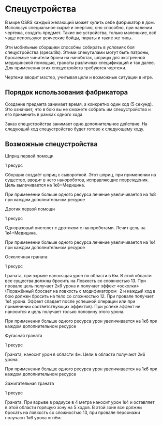 # Спецустройства

В мире OSRS каждый желающий может купить себе фабрикатор в дом.
Используя специальное сырьё и энергию, оно способно, при наличии
чертежа, создать предмет. Такие же устройства, только маленькие, всё
чаще используют всяческие бойцы, пираты и такие же типы.

Эти мобильные сборщики способны собирать в условиях боя спецустройства
(specutils). Этими спекутилами могут быть патроны, бросаемые чинители
брони на наноботах, шприцы для экстренной медицинской помощью, гранаты
различных спецификаций и так далее. Для применения этих спецустройств
требуются чертежи.

Чертежи вводит мастер, учитывая цели и возможные ситуации в игре.

## Порядок использования фабрикатора
Создание предмета занимает время, а конкретно один ход (5 секунд). Это означает, что в бою вы не сможете собрать им спецустройство и его применить в рамках одного хода.

Заказ спецустройства занимает одно дополнительное действие. На следующий ход спецустройство будет готово к следующему ходу.

## Возможные спецустройства

Шприц первой помощи

1 ресурс

Сборщик создаёт шприц с сывороткой. Этот шприц, при применении на
существо, вводит в него нанороботов, исправляющие повреждения. Цель
вылечивается на 1к8+Медицина.

При применении больше одного ресурса лечение увеличивается на 1к8 при
каждом дополнительном ресурсе

Дротик первой помощи

1 ресурс

Одноразовый пистолет с дротиком с нанороботами. Лечит цель на
1к4+Медицина.

При применении больше одного ресурса лечение увеличивается на 1к4 при
каждом дополнительном ресурсе

Осколочная граната

1 ресурс

Граната, при взрыве наносящая урон по области в 6м. В этой области все
существа должны бросить на Ловкость со сложностью 13. При провале цель
получает 2к6 урона и получает эффект «осколки» (Поражённый бросает на
ловкость с модификатором -2 и каждый ход в бою должен бросить на тело со
сложностью 12. При провале получает 1к4 урона. Эффект спадает после
успешной операции или при применении соответствующих эффектов). При
успехе эффект не наносится и цель получает только половину этого урона.

При применении больше одного ресурса урон увеличивается на 1к6 при
каждом дополнительном ресурсе

Фугасная граната

1 ресурс

Граната, наносит урон в области 4м. Цели в области получают 2к6 урона.

При применении больше одного ресурса урон увеличивается на 1к6 при
каждом дополнительном ресурсе

Зажигательная граната

1 ресурс

Граната. При взрыве в радиусе в 4 метра наносит урон 1к4 и оставляет в
этой области горящую зону на 5 ходов. В этой зоне все должны бросать на
ловкость со сложностью 13, при провале персонажи получают 1к6 урона
огнём.
